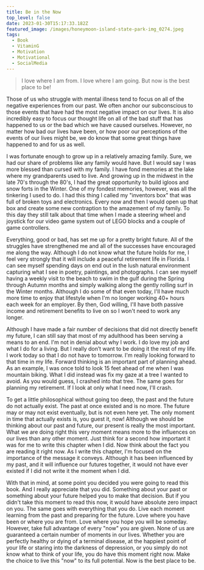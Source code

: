 ```yaml
---
title: Be in the Now
top_level: false
date: 2023-01-30T15:17:33.182Z
featured_image: /images/honeymoon-island-state-park-img_0274.jpeg
tags:
  - Book
  - VitaminG
  - Motivation
  - Motivational
  - SocialMedia
---
```

> I love where I am from. I love where I am going. But now is the best place to be!

Those of us who struggle with mental illness tend to focus on all of the negative experiences from our past. We often anchor our subconscious to those events that have had the most negative impact on our lives. It is also incredibly easy to focus our thought life on all of the bad stuff that has happened to us or the bad which we have caused ourselves. However, no matter how bad our lives have been, or how poor our perceptions of the events of our lives might be, we do know that some great things have happened to and for us as well.

I was fortunate enough to grow up in a relatively amazing family. Sure, we had our share of problems like any family would have. But I would say I was more blessed than cursed with my family. I have fond memories at the lake where my grandparents used to live. And growing up in the midwest in the late 70's through the 80's, I had the great opportunity to build igloos and snow forts in the Winter. One of my fondest memories, however, was all the tinkering I used to do. I had this thing I called my "inventors box" that was full of broken toys and electronics. Every now and then I would open up that box and create some new contraption to the amazement of my family. To this day they still talk about that time when I made a steering wheel and joystick for our video game system out of LEGO blocks and a couple of game controllers.

Everything, good or bad, has set me up for a pretty bright future. All of the struggles have strengthened me and all of the successes have encouraged me along the way. Although I do not know what the future holds for me, I feel very strongly that it will include a peaceful retirement life in Florida. I can see myself spending days on end out in the lush natural environment capturing what I see in poetry, paintings, and photographs. I can see myself having a weekly visit to the beach to swim in the gulf during the Spring through Autumn months and simply walking along the gently rolling surf in the Winter months. Although I do some of that even today, I'll have much more time to enjoy that lifestyle when I'm no longer working 40+ hours each week for an employer. By then, God willing, I'll have both passive income and retirement benefits to live on so I won't need to work any longer.

Although I have made a fair number of decisions that did not directly benefit my future, I can still say that most of my adulthood has been serving a means to an end. I'm not in denial about why I work. I do love my job and what I do for a living. But I really don’t want to be doing it the rest of my life. I work today so that I do not have to tomorrow. I'm really looking forward to that time in my life. Forward thinking is an important part of planning ahead. As an example, I was once told to look 15 feet ahead of me when I was mountain biking. What I did instead was fix my gaze at a tree I wanted to avoid. As you would guess, I crashed into that tree. The same goes for planning my retirement. If I look at only what I need now, I'll crash.

To get a little philosophical without going too deep, the past and the future do not actually exist. The past at once existed and is no more. The future may or may not exist eventually, but is not even here yet. The only moment in time that actually exists is, you guest it, now! Although we should be thinking about our past and future, our present is really the most important. What we are doing right this very moment means more to the influences on our lives than any other moment. Just think for a second how important it was for me to write this chapter when I did. Now think about the fact you are reading it right now. As I write this chapter, I'm focused on the importance of the message it conveys. Although it has been influenced by my past, and it will influence our futures together, it would not have ever existed if I did not write it the moment when I did.

With that in mind, at some point you decided you were going to read this book. And I really appreciate that you did. Something about your past or something about your future helped you to make that decision. But if you didn't take this moment to read this now, it would have absolute zero impact on you. The same goes with everything that you do. Live each moment learning from the past and preparing for the future. Love where you have been or where you are from. Love where you hope you will be someday. However, take full advantage of every "now" you are given. None of us are guaranteed a certain number of moments in our lives. Whether you are perfectly healthy or dying of a terminal disease, at the happiest point of your life or staring into the darkness of depression, or you simply do not know what to think of your life, you do have this moment right now. Make the choice to live this "now" to its full potential. Now is the best place to be.